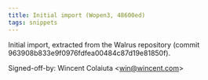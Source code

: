 ```yaml
---
title: Initial import (Wopen3, 48600ed)
tags: snippets
---
```


Initial import, extracted from the Walrus repository (commit 963908b833e9f0976fdfea00484c87d19e81850f).

Signed-off-by: Wincent Colaiuta &lt;win@wincent.com&gt;
